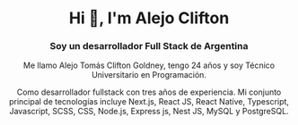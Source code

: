 <h1 align="center">Hi 👋, I'm Alejo Clifton</h1>
<h3 align="center">Soy un desarrollador Full Stack de Argentina</h3>

<p align="center">Me llamo Alejo Tomás Clifton Goldney, tengo 24 años y soy Técnico Universitario en Programación.</p>
<p align="center">Como desarrollador fullstack con tres años de experiencia. Mi conjunto principal de tecnologías incluye Next.js, React JS, React Native, Typescript, Javascript, SCSS, CSS, Node.js, Express js, Nest JS, MySQL y PostgreSQL.</p>
